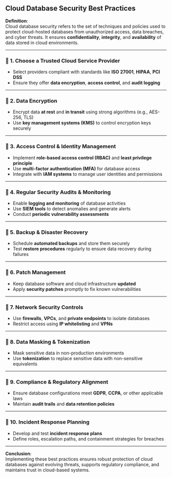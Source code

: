 ## Cloud Database Security Best Practices

**Definition**:  
Cloud database security refers to the set of techniques and policies used to protect cloud-hosted databases from unauthorized access, data breaches, and cyber threats. It ensures **confidentiality**, **integrity**, and **availability** of data stored in cloud environments.

---

### 🔐 1. **Choose a Trusted Cloud Service Provider**
- Select providers compliant with standards like **ISO 27001**, **HIPAA**, **PCI DSS**
- Ensure they offer **data encryption**, **access control**, and **audit logging**

---

### 🔐 2. **Data Encryption**
- Encrypt data **at rest** and **in transit** using strong algorithms (e.g., AES-256, TLS)
- Use **key management systems (KMS)** to control encryption keys securely

---

### 🔐 3. **Access Control & Identity Management**
- Implement **role-based access control (RBAC)** and **least privilege principle**
- Use **multi-factor authentication (MFA)** for database access
- Integrate with **IAM systems** to manage user identities and permissions

---

### 🔐 4. **Regular Security Audits & Monitoring**
- Enable **logging and monitoring** of database activities
- Use **SIEM tools** to detect anomalies and generate alerts
- Conduct **periodic vulnerability assessments**

---

### 🔐 5. **Backup & Disaster Recovery**
- Schedule **automated backups** and store them securely
- Test **restore procedures** regularly to ensure data recovery during failures

---

### 🔐 6. **Patch Management**
- Keep database software and cloud infrastructure **updated**
- Apply **security patches** promptly to fix known vulnerabilities

---

### 🔐 7. **Network Security Controls**
- Use **firewalls**, **VPCs**, and **private endpoints** to isolate databases
- Restrict access using **IP whitelisting** and **VPNs**

---

### 🔐 8. **Data Masking & Tokenization**
- Mask sensitive data in non-production environments
- Use **tokenization** to replace sensitive data with non-sensitive equivalents

---

### 🔐 9. **Compliance & Regulatory Alignment**
- Ensure database configurations meet **GDPR**, **CCPA**, or other applicable laws
- Maintain **audit trails** and **data retention policies**

---

### 🔐 10. **Incident Response Planning**
- Develop and test **incident response plans**
- Define roles, escalation paths, and containment strategies for breaches

---

**Conclusion**:  
Implementing these best practices ensures robust protection of cloud databases against evolving threats, supports regulatory compliance, and maintains trust in cloud-based systems.
